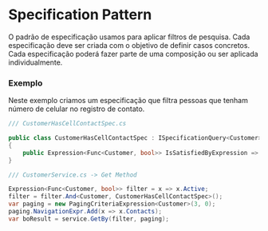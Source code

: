 # Specification Pattern
O padrão de especificação usamos para aplicar filtros de pesquisa. Cada especificação deve ser criada com o objetivo de definir casos concretos. Cada especificação poderá fazer parte de uma composição ou ser aplicada individualmente.

### Exemplo
Neste exemplo criamos um especificação que filtra pessoas que tenham número de celular no registro de contato.

```csharp
/// CustomerHasCellContactSpec.cs

public class CustomerHasCellContactSpec : ISpecificationQuery<Customer>
{
    public Expression<Func<Customer, bool>> IsSatisfiedByExpression => x => x.Contacts.Any(y => y.Type == ContactType.CellPhone);
}

/// CustomerService.cs -> Get Method

Expression<Func<Customer, bool>> filter = x => x.Active;
filter = filter.And<Customer, CustomerHasCellContactSpec>();
var paging = new PagingCriteriaExpression<Customer>(3, 0);
paging.NavigationExpr.Add(x => x.Contacts);
var boResult = service.GetBy(filter, paging);

```
